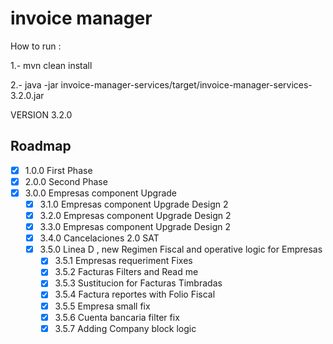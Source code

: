 # invoice manager

How to run :

1.- mvn clean install

2.- java -jar invoice-manager-services/target/invoice-manager-services-3.2.0.jar

VERSION 3.2.0

<!-- ROADMAP -->
## Roadmap

- [x] 1.0.0 First Phase
- [x] 2.0.0 Second Phase
- [x] 3.0.0 Empresas component Upgrade
  - [x] 3.1.0 Empresas component Upgrade Design 2
  - [x] 3.2.0 Empresas component Upgrade Design 2
  - [x] 3.3.0 Empresas component Upgrade Design 2
  - [x] 3.4.0 Cancelaciones 2.0 SAT
  - [x] 3.5.0 Linea D , new Regimen Fiscal and operative logic for Empresas
    - [x] 3.5.1 Empresas requeriment Fixes 
    - [x] 3.5.2 Facturas Filters and Read me
    - [x] 3.5.3 Sustitucion for Facturas Timbradas
    - [x] 3.5.4 Factura reportes with Folio Fiscal
    - [x] 3.5.5 Empresa small fix
    - [x] 3.5.6 Cuenta bancaria filter fix
    - [x] 3.5.7 Adding Company block logic